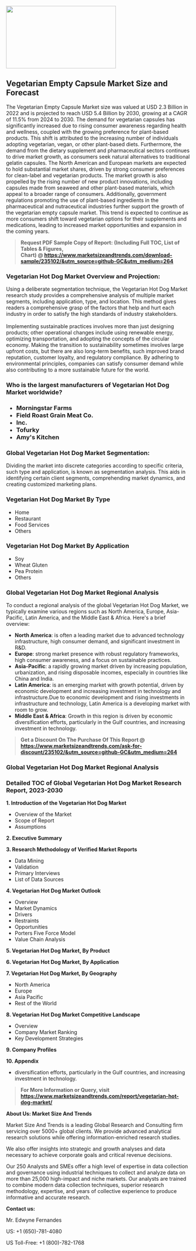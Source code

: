 <p><img class="alignnone size-medium wp-image-20088" src="https://ffe5etoiles.com/wp-content/uploads/2024/12/MST1-300x171.png" alt="" width="300" height="171" /></p><h2>Vegetarian Empty Capsule Market Size and Forecast</h2><p>The Vegetarian Empty Capsule Market size was valued at USD 2.3 Billion in 2022 and is projected to reach USD 5.4 Billion by 2030, growing at a CAGR of 11.5% from 2024 to 2030. The demand for vegetarian capsules has significantly increased due to rising consumer awareness regarding health and wellness, coupled with the growing preference for plant-based products. This shift is attributed to the increasing number of individuals adopting vegetarian, vegan, or other plant-based diets. Furthermore, the demand from the dietary supplement and pharmaceutical sectors continues to drive market growth, as consumers seek natural alternatives to traditional gelatin capsules. The North American and European markets are expected to hold substantial market shares, driven by strong consumer preferences for clean-label and vegetarian products. The market growth is also propelled by the rising number of new product innovations, including capsules made from seaweed and other plant-based materials, which appeal to a broader range of consumers. Additionally, government regulations promoting the use of plant-based ingredients in the pharmaceutical and nutraceutical industries further support the growth of the vegetarian empty capsule market. This trend is expected to continue as more consumers shift toward vegetarian options for their supplements and medications, leading to increased market opportunities and expansion in the coming years.</p><blockquote id="" class=""><strong>Request PDF Sample Copy of Report: (Including Full TOC, List of Tables &amp; Figures, Chart)&nbsp;@&nbsp;<strong><a href="https://www.marketsizeandtrends.com/download-sample/235102/&utm_source=github-GC&utm_medium=264" target="_blank">https://www.marketsizeandtrends.com/download-sample/235102/&utm_source=github-GC&utm_medium=264</a></strong></strong></blockquote><h3 id="" class="">Vegetarian Hot Dog Market&nbsp;Overview and Projection:</h3><p id="" class="">Using a deliberate segmentation technique, the Vegetarian Hot Dog Market research study provides a comprehensive analysis of multiple market segments, including application, type, and location. This method gives readers a comprehensive grasp of the factors that help and hurt each industry in order to satisfy the high standards of industry stakeholders. <br /> <br />Implementing sustainable practices involves more than just designing products; other operational changes include using renewable energy, optimizing transportation, and adopting the concepts of the circular economy. Making the transition to sustainability sometimes involves large upfront costs, but there are also long-term benefits, such improved brand reputation, customer loyalty, and regulatory compliance. By adhering to environmental principles, companies can satisfy consumer demand while also contributing to a more sustainable future for the world.</p><h3 id="" class="">Who is the largest manufacturers of&nbsp;Vegetarian Hot Dog Market worldwide?</h3><h3 class=""><p><ul><li>Morningstar Farms </li><li> Field Roast Grain Meat Co. </li><li> Inc. </li><li> Tofurky </li><li> Amy's Kitchen</li></ul></p></h3><h3 id="" class="">Global&nbsp;Vegetarian Hot Dog Market Segmentation:</h3><p id="" class="">Dividing the market into discrete categories according to specific criteria, such type and application, is known as segmentation analysis. This aids in identifying certain client segments, comprehending market dynamics, and creating customized marketing plans.</p><h3 id="" class="">Vegetarian Hot Dog Market&nbsp;By Type</h3><p><p><ul><li>Home</li><li> Restaurant</li><li> Food Services</li><li> Others</p></li></ul></p></p><h3 id="" class="">Vegetarian Hot Dog Market&nbsp;By Application</h3><p class=""><p><ul><li>Soy</li><li> Wheat Gluten</li><li> Pea Protein</li><li> Others</li></ul></p></p><h3 id="" class="">Global Vegetarian Hot Dog Market Regional Analysis</h3><p id="" class="">To conduct a regional analysis of the global Vegetarian Hot Dog Market, we typically examine various regions such as North America, Europe, Asia-Pacific, Latin America, and the Middle East &amp; Africa. Here's a brief overview:</p><ul><li><strong>North America</strong>: is often a leading market due to advanced technology infrastructure, high consumer demand, and significant investment in R&amp;D.</li><li><strong>Europe</strong>: strong market presence with robust regulatory frameworks, high consumer awareness, and a focus on sustainable practices.</li><li><strong>Asia-Pacific</strong>: a rapidly growing market driven by increasing population, urbanization, and rising disposable incomes, especially in countries like China and India.</li><li><strong>Latin America</strong>: is an emerging market with growth potential, driven by economic development and increasing investment in technology and infrastructure.Due to economic development and rising investments in infrastructure and technology, Latin America is a developing market with room to grow.</li><li><strong>Middle East &amp; Africa</strong>: Growth in this region is driven by economic diversification efforts, particularly in the Gulf countries, and increasing investment in technology.</li></ul><blockquote id="" class=""><strong>Get a Discount On The Purchase Of This Report @ <strong><a href="https://www.marketsizeandtrends.com/ask-for-discount/235102/&utm_source=github-GC&utm_medium=264" target="_blank">https://www.marketsizeandtrends.com/ask-for-discount/235102/&utm_source=github-GC&utm_medium=264</a></strong></strong></blockquote><h3 id="" class="">Global Vegetarian Hot Dog Market Regional Analysis</h3><h3 id="" class="">Detailed TOC of Global Vegetarian Hot Dog Market Research Report, 2023-2030</h3><p id="" class=""><strong>1. Introduction of the Vegetarian Hot Dog Market</strong></p><ul><li>Overview of the Market</li><li>Scope of Report</li><li>Assumptions</li></ul><p id="" class=""><strong>2. Executive Summary</strong></p><p id="" class=""><strong>3. Research Methodology of Verified Market Reports</strong></p><ul><li>Data Mining</li><li>Validation</li><li>Primary Interviews</li><li>List of Data Sources</li></ul><p id="" class=""><strong>4. Vegetarian Hot Dog Market Outlook</strong></p><ul><li>Overview</li><li>Market Dynamics</li><li>Drivers</li><li>Restraints</li><li>Opportunities</li><li>Porters Five Force Model</li><li>Value Chain Analysis</li></ul><p id="" class=""><strong>5. Vegetarian Hot Dog Market, By Product</strong></p><p id="" class=""><strong>6. Vegetarian Hot Dog Market, By Application</strong></p><p id="" class=""><strong>7. Vegetarian Hot Dog Market, By Geography</strong></p><ul><li>North America</li><li>Europe</li><li>Asia Pacific</li><li>Rest of the World</li></ul><p id="" class=""><strong>8. Vegetarian Hot Dog Market Competitive Landscape</strong></p><ul><li>Overview</li><li>Company Market Ranking</li><li>Key Development Strategies</li></ul><p id="" class=""><strong>9. Company Profiles</strong></p><p id="" class=""><strong>10. Appendix</strong></p><ul><li>diversification efforts, particularly in the Gulf countries, and increasing investment in technology.</li></ul><blockquote id="" class=""><strong>For More Information or Query, visit <strong><strong><a href="https://www.marketsizeandtrends.com/report/vegetarian-hot-dog-market/" target="_blank">https://www.marketsizeandtrends.com/report/vegetarian-hot-dog-market/</a></strong></strong></strong></blockquote><p id="" class=""><strong>About Us: Market Size And Trends</strong></p><p id="" class="">Market Size And Trends is a leading Global Research and Consulting firm servicing over 5000+ global clients. We provide advanced analytical research solutions while offering information-enriched research studies.</p><p id="" class="">We also offer insights into strategic and growth analyses and data necessary to achieve corporate goals and critical revenue decisions.</p><p id="" class="">Our 250 Analysts and SMEs offer a high level of expertise in data collection and governance using industrial techniques to collect and analyze data on more than 25,000 high-impact and niche markets. Our analysts are trained to combine modern data collection techniques, superior research methodology, expertise, and years of collective experience to produce informative and accurate research.</p><p id="" class=""><strong>Contact us:</strong></p><p id="" class="">Mr. Edwyne Fernandes</p><p id="" class="">US: +1 (650)-781-4080</p><p id="" class="">US Toll-Free: +1 (800)-782-1768</p>
